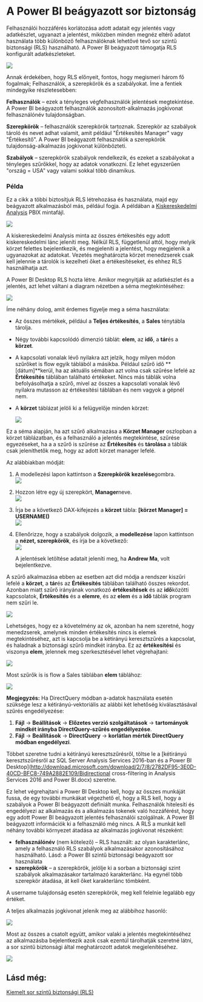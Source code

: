 <properties
   pageTitle="A Power BI beágyazott sor szintű biztonság"
   description="Részletek a Power BI beágyazott sor szintű biztonsága"
   services="power-bi-embedded"
   documentationCenter=""
   authors="guyinacube"
   manager="erikre"
   editor=""
   tags=""/>
<tags
   ms.service="power-bi-embedded"
   ms.devlang="NA"
   ms.topic="article"
   ms.tgt_pltfrm="NA"
   ms.workload="powerbi"
   ms.date="10/04/2016"
   ms.author="asaxton"/>

# <a name="row-level-security-with-power-bi-embedded"></a>A Power BI beágyazott sor biztonság

Felhasználói hozzáférés korlátozása adott adatait egy jelentés vagy adatkészlet, ugyanazt a jelentést, miközben minden megnéz eltérő adatot használata több különböző felhasználóknak lehetővé tevő sor szintű biztonsági (RLS) használható. A Power BI beágyazott támogatja RLS konfigurált adatkészleteket.

![](media\power-bi-embedded-rls\pbi-embedded-rls-flow-1.png)

Annak érdekében, hogy RLS előnyeit, fontos, hogy megismeri három fő fogalmak; Felhasználók, a szerepkörök és a szabályokat. Íme a fentiek mindegyike részletesebben:

**Felhasználók** – ezek a tényleges végfelhasználók jelentések megtekintése. A Power BI beágyazott felhasználók azonosított-alkalmazás jogkivonat felhasználónév tulajdonságban.

**Szerepkörök** – felhasználók szerepkörök tartoznak. Szerepkör az szabályok tároló és nevet adhat valamit, amit például "Értékesítés Manager" vagy "Értékesítő". A Power BI beágyazott felhasználók a szerepkörök tulajdonság-alkalmazás jogkivonat különbözteti.

**Szabályok** – szerepkörök szabályok rendelkezik, és ezeket a szabályokat a tényleges szűrőkkel, hogy az adatok vonatkozni. Ez lehet egyszerűen "ország = USA" vagy valami sokkal több dinamikus.

### <a name="example"></a>Példa

Ez a cikk a többi biztosítjuk RLS létrehozása és használata, majd egy beágyazott alkalmazásból más, például fogja. A példában a [Kiskereskedelmi Analysis](http://go.microsoft.com/fwlink/?LinkID=780547) PBIX mintafájl.

![](media\power-bi-embedded-rls\pbi-embedded-rls-scenario-2.png)

A kiskereskedelmi Analysis minta az összes értékesítés egy adott kiskereskedelmi lánc jeleníti meg. Nélkül RLS, függetlenül attól, hogy melyik körzet felettes bejelentkezik, és megjeleníti a jelentést, hogy megjelenik a ugyanazokat az adatokat. Vezetés meghatározta körzet menedzserek csak kell jelennie a tárolók is kezelheti őket a értékesítéseket, és ehhez RLS használhatja azt.

A Power BI Desktop RLS hozta létre. Amikor megnyitják az adatkészlet és a jelentés, azt lehet váltani a diagram nézetben a séma megtekintéséhez:

![](media\power-bi-embedded-rls\pbi-embedded-rls-diagram-view-3.png)

Íme néhány dolog, amit érdemes figyelje meg a séma használata:

-   Az összes mértékek, például a **Teljes értékesítés**, a **Sales** ténytábla tárolja.
-   Négy további kapcsolódó dimenzió táblát: **elem**, az **idő**, a **tár**és a **körzet**.
-   A kapcsolati vonalak lévő nyilakra azt jelzik, hogy milyen módon szűrőket is flow egyik táblából a másikba. Például szűrő idő **[dátum]**kerül, ha az aktuális sémában azt volna csak szűrése lefelé az **Értékesítés** táblában található értékeket. Nincs más táblák volna befolyásolhatja a szűrő, mivel az összes a kapcsolati vonalak lévő nyilakra mutasson az értékesítési táblában és nem vagyok a gépnél nem.
-   A **körzet** táblázat jelöli ki a felügyelője minden körzet:

    ![](media\power-bi-embedded-rls\pbi-embedded-rls-district-table-4.png)

Ez a séma alapján, ha azt szűrő alkalmazása a **Körzet Manager** oszlopban a körzet táblázatban, és a felhasználó a jelentés megtekintése, szűrése egyezéseket, ha a a szűrő is szűrése az **Értékesítés** és **tárolása** a táblák csak jeleníthetők meg, hogy az adott körzet manager lefelé.

Az alábbiakban módját:

1.  A modellezési lapon kattintson a **Szerepkörök kezelése**gombra.  
![](media\power-bi-embedded-rls\pbi-embedded-rls-modeling-tab-5.png)

2.  Hozzon létre egy új szerepkört, **Manager**neve.  
![](media\power-bi-embedded-rls\pbi-embedded-rls-manager-role-6.png)

3.  Írja be a következő DAX-kifejezés a **körzet** tábla: **[körzet Manager] = USERNAME()**  
![](media\power-bi-embedded-rls\pbi-embedded-rls-manager-role-7.png)

4.  Ellenőrizze, hogy a szabályok dolgozik, a **modellezése** lapon kattintson a **nézet, szerepkörök**, és írja be a következő:  
![](media\power-bi-embedded-rls\pbi-embedded-rls-view-as-roles-8.png)

    A jelentések letöltése adatait jeleníti meg, ha **Andrew Ma**, volt bejelentkezve.

A szűrő alkalmazása ebben az esetben azt did módja a rendszer kiszűri lefelé a **körzet**, a **tár**és az **Értékesítés** táblában található összes rekordot. Azonban miatt szűrő irányának vonatkozó **értékesítések** és az **idő**közötti kapcsolatok, **Értékesítés** és a **elemre**, és az **elem** és a **idő** táblák program nem szűri le.

![](media\power-bi-embedded-rls\pbi-embedded-rls-diagram-view-9.png)

Lehetséges, hogy ez a követelmény az ok, azonban ha nem szeretné, hogy menedzserek, amelynek minden értékesítés nincs is elemek megtekintéséhez, azt is kapcsolja be a kétirányú keresztszűrés a kapcsolat, és haladnak a biztonsági szűrő mindkét irányba. Ez az **értékesítési** és viszonya **elem**, jelennek meg szerkesztésével lehet végrehajtani:

![](media\power-bi-embedded-rls\pbi-embedded-rls-edit-relationship-10.png)

Most szűrők is is flow a Sales táblában **elem** táblához:

![](media\power-bi-embedded-rls\pbi-embedded-rls-diagram-view-11.png)

**Megjegyzés:** Ha DirectQuery módban a-adatok használata esetén szüksége lesz a kétirányú-vektoriális az alábbi két lehetőség kiválasztásával szűrés engedélyezése:

1.  **Fájl** -> **Beállítások** -> **Előzetes verzió szolgáltatások** -> **tartományok mindkét irányba DirectQuery-szűrés engedélyezése**.
2.  **Fájl** -> **Beállítások** -> **DirectQuery** -> **korlátlan mérték DirectQuery módban engedélyezi**.


Többet szeretne tudni a kétirányú keresztszűrésről, töltse le a [kétirányú keresztszűrésről az SQL Server Analysis Services 2016-ban és a Power BI Desktop](http://download.microsoft.com/download/2/7/8/2782DF95-3E0D-40CD-BFC8-749A2882E109/Bidirectional cross-filtering in Analysis Services 2016 and Power BI.docx) szeretne.

Ez lehet végrehajtani a Power BI Desktop kell, hogy az összes munkáját fussa, de egy további munkákat végezhető el, hogy a RLS kell, hogy a szabályok a Power BI beágyazott definiált munka. Felhasználók hitelesíti és engedélyezi az alkalmazás és a alkalmazás tokenek való hozzáférést, hogy egy adott Power BI beágyazott jelentés felhasználói szolgálnak. A Power BI beágyazott információk ki a felhasználó még nincs. A RLS a munkát kell néhány további környezet átadása az alkalmazás jogkivonat részeként:
-   **felhasználónév** (nem kötelező) – RLS használt: az olyan karakterlánc, amely a felhasználó RLS szabályok alkalmazásakor azonosításához használható. Lásd: a Power BI szintű biztonsági beágyazott sor használata
-   **szerepkörök** – a szerepkörök, jelölje ki a sorban a biztonsági szint szabályok alkalmazásakor tartalmazó karakterlánc. Ha egynél több szerepkör átadása, át kell őket karakterlánc tömbként.

A username tulajdonság esetén szerepkörök, meg kell felelnie legalább egy értéket.

A teljes alkalmazás jogkivonat jelenik meg az alábbihoz hasonló:

![](media\power-bi-embedded-rls\pbi-embedded-rls-app-token-string-12.png)

Most az összes a csatolt együtt, amikor valaki a jelentés megtekintéséhez az alkalmazásba bejelentkezik azok csak ezentúl tárolhatják szeretné látni, a sor szintű biztonsági által meghatározott adatok megjelenítéséhez.

![](media\power-bi-embedded-rls\pbi-embedded-rls-dashboard-13.png)

## <a name="see-also"></a>Lásd még:
[Kiemelt sor szintű biztonsági (RLS)](https://powerbi.microsoft.com/en-us/documentation/powerbi-admin-rls/)
